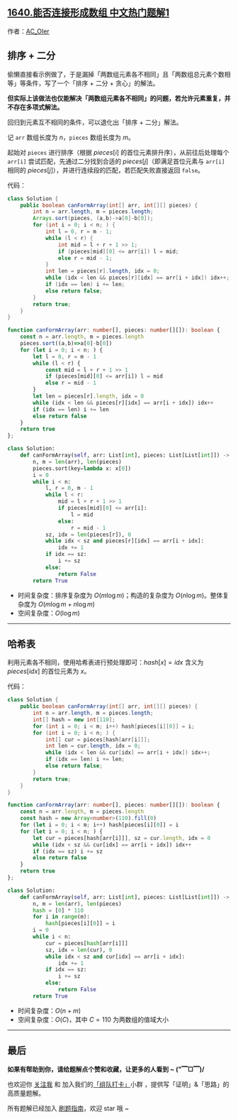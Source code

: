## [1640.能否连接形成数组 中文热门题解1](https://leetcode.cn/problems/check-array-formation-through-concatenation/solutions/100000/by-ac_oier-3jqf)

作者：[AC_OIer](https://leetcode.cn/u/AC_OIer)
## 排序 + 二分

偷懒直接看示例做了，于是漏掉「两数组元素各不相同」且「两数组总元素个数相等」等条件，写了一个「排序 + 二分 + 贪心」的解法。

**但实际上该做法也仅能解决「两数组元素各不相同」的问题，若允许元素重复，并不存在多项式解法。**

回归到元素互不相同的条件，可以退化出「排序 + 二分」解法。

记 `arr` 数组长度为 $n$，`pieces` 数组长度为 $m$。

起始对 `pieces` 进行排序（根据 $pieces[i]$ 的首位元素排升序），从前往后处理每个 `arr[i]` 尝试匹配，先通过二分找到合适的 $pieces[j]$（即满足首位元素与 `arr[i]` 相同的 $pieces[j]$），并进行连续段的匹配，若匹配失败直接返回 `false`。

代码：
```Java []
class Solution {
    public boolean canFormArray(int[] arr, int[][] pieces) {
        int n = arr.length, m = pieces.length;
        Arrays.sort(pieces, (a,b)->a[0]-b[0]);
        for (int i = 0; i < n; ) {
            int l = 0, r = m - 1;
            while (l < r) {
                int mid = l + r + 1 >> 1;
                if (pieces[mid][0] <= arr[i]) l = mid;
                else r = mid - 1;
            }
            int len = pieces[r].length, idx = 0;
            while (idx < len && pieces[r][idx] == arr[i + idx]) idx++;
            if (idx == len) i += len;
            else return false;
        }
        return true;
    }
}
```
```TypeScript []
function canFormArray(arr: number[], pieces: number[][]): boolean {
    const n = arr.length, m = pieces.length
    pieces.sort((a,b)=>a[0]-b[0])
    for (let i = 0; i < n; ) {
        let l = 0, r = m - 1
        while (l < r) {
            const mid = l + r + 1 >> 1
            if (pieces[mid][0] <= arr[i]) l = mid
            else r = mid - 1
        }
        let len = pieces[r].length, idx = 0
        while (idx < len && pieces[r][idx] == arr[i + idx]) idx++
        if (idx == len) i += len
        else return false
    }
    return true
};
```
```Python []
class Solution:
    def canFormArray(self, arr: List[int], pieces: List[List[int]]) -> bool:
        n, m = len(arr), len(pieces)
        pieces.sort(key=lambda x: x[0])
        i = 0
        while i < n:
            l, r = 0, m - 1
            while l < r:
                mid = l + r + 1 >> 1
                if pieces[mid][0] <= arr[i]:
                    l = mid
                else:
                    r = mid - 1
            sz, idx = len(pieces[r]), 0
            while idx < sz and pieces[r][idx] == arr[i + idx]:
                idx += 1
            if idx == sz:
                i += sz
            else:
                return False
        return True
```
* 时间复杂度：排序复杂度为 $O(m\log{m})$；构造的复杂度为 $O(n\log{m})$。整体复杂度为 $O(m\log{m} + n\log{m})$
* 空间复杂度：$O(\log{m})$

---

## 哈希表

利用元素各不相同，使用哈希表进行预处理即可：$hash[x] = idx$ 含义为 $pieces[idx]$ 的首位元素为 $x$。

代码：
```Java []
class Solution {
    public boolean canFormArray(int[] arr, int[][] pieces) {
        int n = arr.length, m = pieces.length;
        int[] hash = new int[110];
        for (int i = 0; i < m; i++) hash[pieces[i][0]] = i;
        for (int i = 0; i < n; ) {
            int[] cur = pieces[hash[arr[i]]];
            int len = cur.length, idx = 0;
            while (idx < len && cur[idx] == arr[i + idx]) idx++;
            if (idx == len) i += len;
            else return false;
        }
        return true;
    }
}
```
```TypeScript []
function canFormArray(arr: number[], pieces: number[][]): boolean {
    const n = arr.length, m = pieces.length
    const hash = new Array<number>(110).fill(0)
    for (let i = 0; i < m; i++) hash[pieces[i][0]] = i
    for (let i = 0; i < n; ) {
        let cur = pieces[hash[arr[i]]], sz = cur.length, idx = 0
        while (idx < sz && cur[idx] == arr[i + idx]) idx++
        if (idx == sz) i += sz
        else return false
    }
    return true
};
```
```Python []
class Solution:
    def canFormArray(self, arr: List[int], pieces: List[List[int]]) -> bool:
        n, m = len(arr), len(pieces)
        hash = [0] * 110
        for i in range(m):
            hash[pieces[i][0]] = i
        i = 0
        while i < n:
            cur = pieces[hash[arr[i]]]
            sz, idx = len(cur), 0
            while idx < sz and cur[idx] == arr[i + idx]:
                idx += 1
            if idx == sz:
                i += sz
            else:
                return False
        return True
```
* 时间复杂度：$O(n + m)$
* 空间复杂度：$O(C)$，其中 $C = 110$ 为两数组的值域大小

---

## 最后

**如果有帮助到你，请给题解点个赞和收藏，让更多的人看到 ~ ("▔□▔)/**

也欢迎你 [关注我](https://oscimg.oschina.net/oscnet/up-19688dc1af05cf8bdea43b2a863038ab9e5.png) 和 加入我们的[「组队打卡」](https://leetcode-cn.com/u/ac_oier/)小群 ，提供写「证明」&「思路」的高质量题解。

所有题解已经加入 [刷题指南](https://github.com/SharingSource/LogicStack-LeetCode/wiki)，欢迎 star 哦 ~